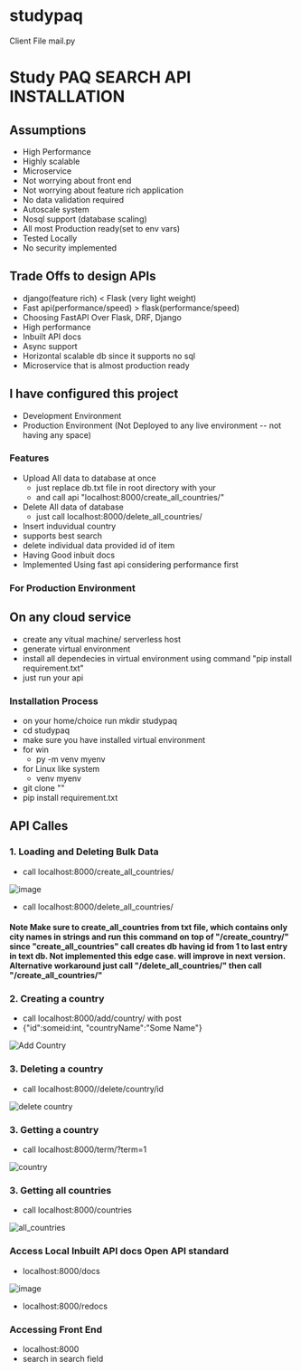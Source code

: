 # studypaq
Client File mail.py
# Study PAQ SEARCH API INSTALLATION
## Assumptions 
- High Performance
- Highly scalable
- Microservice 
- Not worrying about front end
- Not worrying about feature rich application
- No data validation required
- Autoscale system
- Nosql support (database scaling) 
- All most Production ready(set to env vars)
- Tested Locally 
- No security implemented 
## Trade Offs to design APIs
- django(feature rich) < Flask (very light weight)
- Fast api(performance/speed) > flask(performance/speed)
- Choosing FastAPI Over Flask, DRF, Django
- High performance
- Inbuilt API docs
- Async support
- Horizontal scalable db since it supports no sql 
- Microservice that is almost production ready 

## I have configured this project 

- Development Environment
- Production Environment (Not Deployed to any live environment -- not having any space)

### Features

- Upload All data to database at once
    - just replace db.txt file in root directory with your
    - and call api "localhost:8000/create_all_countries/"
- Delete All data of database 
    - just call localhost:8000/delete_all_countries/
- Insert induvidual country
- supports best search
- delete individual data provided id of item
- Having Good inbuit docs
- Implemented Using fast api considering performance first

### For Production Environment
## On any cloud service

- create any vitual machine/ serverless host
- generate virtual environment
- install all dependecies in virtual environment using command "pip install requirement.txt"
- just run your api 

### Installation Process

- on your home/choice run mkdir studypaq 
- cd studypaq
- make sure you have installed virtual environment
- for win
    - py -m venv myenv
- for Linux like system
    - venv myenv
- git clone ""
- pip install requirement.txt

## API Calles 

### 1. Loading and Deleting Bulk Data

- call localhost:8000/create_all_countries/ 

![image](screenshots/create_all_country.png)

- call localhost:8000/delete_all_countries/

#### Note Make sure to create_all_countries from txt file, which contains only city names in strings and run this command on top of "/create_country/" since "create_all_countries" call creates db having id from 1 to last entry in text db. Not implemented this edge case. will improve in next version. Alternative workaround just call "/delete_all_countries/" then call "/create_all_countries/"



### 2. Creating a country 

- call localhost:8000/add/country/ with post 
- {"id":someid:int, "countryName":"Some Name"}

![Add Country](screenshots/add_country.png)

### 3. Deleting a country 

- call localhost:8000//delete/country/id

![delete country](screenshots/delete_country.png)

### 3. Getting a country 

- call localhost:8000/term/?term=1

![country](screenshots/get_one_term.png)

### 3. Getting all countries 

- call localhost:8000/countries

![all_countries](/screenshots/all_countries.png)

### Access Local Inbuilt API docs Open API standard

- localhost:8000/docs

![image](screenshots/fast_api_swaggers_docs.png)

- localhost:8000/redocs

### Accessing Front End 

- localhost:8000
- search in search field 

